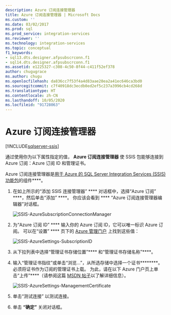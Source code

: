 ```yaml
---
description: Azure 订阅连接管理器
title: Azure 订阅连接管理器 | Microsoft Docs
ms.custom: ''
ms.date: 03/02/2017
ms.prod: sql
ms.prod_service: integration-services
ms.reviewer: ''
ms.technology: integration-services
ms.topic: conceptual
f1_keywords:
- sql13.dts.designer.afpsubscrconn.f1
- sql14.dts.designer.afpsubscrconn.f1
ms.assetid: e1225327-c308-4c50-8f44-c411f52ef378
author: chugugrace
ms.author: chugu
ms.openlocfilehash: da836cc7f53f4a4d83aae28ea2a41ec646ca3bd0
ms.sourcegitcommit: c7f40918dc3ecdb0ed2ef5c237a3996cb4cd268d
ms.translationtype: HT
ms.contentlocale: zh-CN
ms.lasthandoff: 10/05/2020
ms.locfileid: "91728063"
---
```

# <a name="azure-subscription-connection-manager"></a>Azure 订阅连接管理器

[!INCLUDE[sqlserver-ssis](../../includes/applies-to-version/sqlserver-ssis.md)]


  通过使用你为以下属性指定的值， **Azure 订阅连接管理器** 使 SSIS 包能够连接到 Azure 订阅：Azure 订阅 ID 和管理证书。  
  
 Azure 订阅连接管理器是[用于 Azure 的 SQL Server Integration Services (SSIS) 功能包](../../integration-services/azure-feature-pack-for-integration-services-ssis.md)的组件****。
  
1.  在如上所示的“添加 SSIS 连接管理器” **** 对话框中，选择“Azure 订阅” ****，然后单击“添加” ****。  你应该会看到 **** “Azure 订阅连接管理器编辑器”对话框。  
  
    ![SSIS-AzureSubscriptionConnectionManager](../../integration-services/connection-manager/media/ssis-azuresubscriptionconnectionmanager.png)
  
2.  为“Azure 订阅 ID” **** 输入你的 Azure 订阅 ID，它可以唯一标识 Azure 订阅。  可以在“设置” **** 页下的 [Azure 管理门户](https://manage.windowsazure.com) 上找到这些值：  
  
    ![SSIS-AzureSettings-SubscriptionID](../../integration-services/connection-manager/media/ssis-azuresettings-subscriptionid.png "SSIS-AzureSettings-SubscriptionID")  
  
3.  从下拉列表中选择“管理证书存储位置”**** 和“管理证书存储名称”****。  
  
4.  输入“管理证书指纹”或单击“浏览…”，从所选存储中选择一个证书********。 必须将证书作为订阅的管理证书上载。 为此，请在以下 Azure 门户页上单击“上传”****（请参阅这篇 [MSDN 帖子](/previous-versions/azure/gg551722(v=azure.100))以了解详细信息）。  
  
     ![SSIS-AzureSettings-ManagementCertificate](../../integration-services/connection-manager/media/ssis-azuresettings-managementcertificate.png "SSIS-AzureSettings-ManagementCertificate")  
  
5.  单击“测试连接”  以测试连接。  
  
6.  单击 **“确定”** 关闭对话框。  
  
